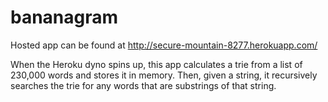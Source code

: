 bananagram
==========

Hosted app can be found at http://secure-mountain-8277.herokuapp.com/

When the Heroku dyno spins up, this app calculates a trie from a list of 230,000 words and stores it in memory. Then, given a string, it recursively searches the trie for any words that are substrings of that string.
